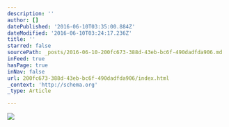 ```yaml
---
description: ''
author: []
datePublished: '2016-06-10T03:35:00.884Z'
dateModified: '2016-06-10T03:24:17.236Z'
title: ''
starred: false
sourcePath: _posts/2016-06-10-200fc673-388d-43eb-bc6f-490dadfda906.md
inFeed: true
hasPage: true
inNav: false
url: 200fc673-388d-43eb-bc6f-490dadfda906/index.html
_context: 'http://schema.org'
_type: Article

---
```

![](https://the-grid-user-content.s3-us-west-2.amazonaws.com/5082ad10-a367-4948-a12a-470822ef79c4.jpg)